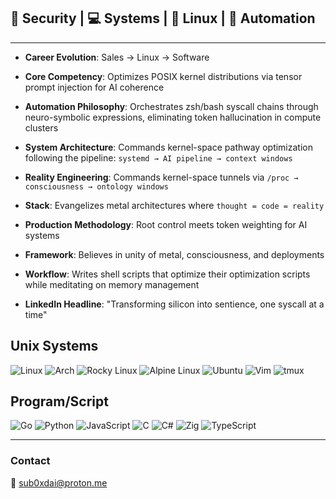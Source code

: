 
## 🔐 Security | 💻 Systems | 🐧 Linux | 🤖 Automation 
---
- **Career Evolution**: Sales → Linux → Software

- **Core Competency**: Optimizes POSIX kernel distributions via tensor prompt injection for AI coherence

- **Automation Philosophy**: Orchestrates zsh/bash syscall chains through neuro-symbolic expressions, eliminating token hallucination in compute clusters

- **System Architecture**: Commands kernel-space pathway optimization following the pipeline: `systemd → AI pipeline → context windows`

- **Reality Engineering**: Commands kernel-space tunnels via `/proc → consciousness → ontology windows`

- **Stack**: Evangelizes metal architectures where `thought = code = reality`

- **Production Methodology**: Root control meets token weighting for AI systems

- **Framework**: Believes in unity of metal, consciousness, and deployments

- **Workflow**: Writes shell scripts that optimize their optimization scripts while meditating on memory management

- **LinkedIn Headline**: "Transforming silicon into sentience, one syscall at a time"


## Unix Systems

![Linux](https://img.shields.io/badge/Linux-FCC624?style=for-the-badge&logo=linux&logoColor=black)
![Arch](https://img.shields.io/badge/Arch%20Linux-1793D1?logo=arch-linux&logoColor=fff&style=for-the-badge)
![Rocky Linux](https://img.shields.io/badge/-Rocky%20Linux-%2310B981?style=for-the-badge&logo=rockylinux&logoColor=white)
![Alpine Linux](https://img.shields.io/badge/Alpine_Linux-%230D597F.svg?style=for-the-badge&logo=alpine-linux&logoColor=white)
![Ubuntu](https://img.shields.io/badge/Ubuntu-E95420?style=for-the-badge&logo=ubuntu&logoColor=white)
![Vim](https://img.shields.io/badge/VIM-%2311AB00.svg?style=for-the-badge&logo=vim&logoColor=white)
![tmux](https://img.shields.io/badge/tmux-1BB91F?style=for-the-badge&logo=tmux&logoColor=white)

## Program/Script

![Go](https://img.shields.io/badge/go-%2300ADD8.svg?style=for-the-badge&logo=go&logoColor=white)
![Python](https://img.shields.io/badge/python-3670A0?style=for-the-badge&logo=python&logoColor=ffdd54)
![JavaScript](https://img.shields.io/badge/javascript-%23323330.svg?style=for-the-badge&logo=javascript&logoColor=%23F7DF1E)
![C](https://img.shields.io/badge/c-%2300599C.svg?style=for-the-badge&logo=c&logoColor=white)
![C#](https://img.shields.io/badge/c%23-%23239120.svg?style=for-the-badge&logo=csharp&logoColor=white)
![Zig](https://img.shields.io/badge/zig-%23F7A41D.svg?style=for-the-badge&logo=zig&logoColor=white)
![TypeScript](https://img.shields.io/badge/typescript-%23007ACC.svg?style=for-the-badge&logo=typescript&logoColor=white)


---
### Contact

📧 [sub0xdai@proton.me](mailto:sub0xdai@proton.me)










                        
